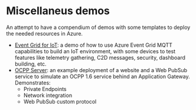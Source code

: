 # Miscellaneus demos

An attempt to have a compendium of demos with some templates to deploy the needed resources in Azure.

* [Event Grid for IoT](./eventgrid/README.md): a demo of how to use Azure Event Grid MQTT capabilities to build an IoT environment, with some devices to test features like telemetry gathering, C2D messages, security, dashboard building, etc.
* [OCPP Server](./ocpp-server/README.md): an example deployment of a website and a Web PubSub service to simulate an OCPP 1.6 service behind an Application Gateway. Demonstrates:
  * Private Endpoints
  * Network integration
  * Web PubSub custom protocol
